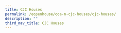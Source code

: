```yaml
---
title: CJC Houses
permalink: /eopenhouse/cca-n-cjc-houses/cjc-houses/
description: ""
third_nav_title: CJC Houses
---
```

